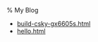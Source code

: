 % My Blog
- [build-csky-gx6605s.html](posts/build-csky-gx6605s.html)
- [hello.html](posts/hello.html)
